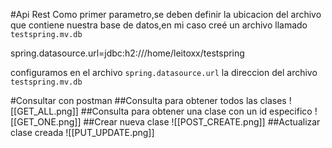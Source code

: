 #Api Rest
Como primer parametro,se deben definir la ubicacion del archivo que contiene nuestra base de datos,en mi caso creé un archivo llamado `testspring.mv.db` 

spring.datasource.url=jdbc:h2:///home/leitoxx/testspring

configuramos en el archivo `spring.datasource.url` la direccion del archivo `testspring.mv.db`

#Consultar con postman
##Consulta para obtener todos las clases 
![[GET_ALL.png]]
##Consulta para obtener una clase con un id especifico
![[GET_ONE.png]]
##Crear nueva clase
![[POST_CREATE.png]]
##Actualizar clase creada
![[PUT_UPDATE.png]]
